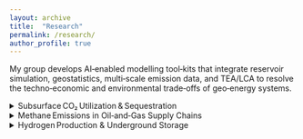 ```yaml
---
layout: archive
title:  "Research"
permalink: /research/
author_profile: true
---
```


My group develops AI‑enabled modelling tool‑kits that integrate reservoir
simulation, geostatistics, multi‑scale emission data, and TEA/LCA to resolve
the techno‑economic and environmental trade‑offs of geo‑energy systems.

<details class="accordion">
  <summary>Subsurface CO₂ Utilization & Sequestration</summary>
  <p>Put your detailed content here …</p>
</details>

<details class="accordion">
  <summary>Methane Emissions in Oil‑and‑Gas Supply Chains</summary>
  <p>More content …</p>
</details>

<details class="accordion">
  <summary>Hydrogen Production & Underground Storage</summary>
  <p>More content …</p>
</details>

